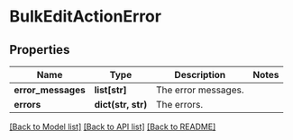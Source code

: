 # BulkEditActionError

## Properties
Name | Type | Description | Notes
------------ | ------------- | ------------- | -------------
**error_messages** | **list[str]** | The error messages. | 
**errors** | **dict(str, str)** | The errors. | 

[[Back to Model list]](../README.md#documentation-for-models) [[Back to API list]](../README.md#documentation-for-api-endpoints) [[Back to README]](../README.md)

